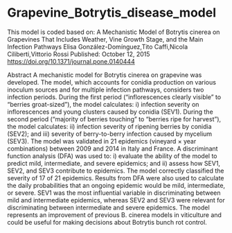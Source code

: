 # Grapevine_Botrytis_disease_model
This model is coded based on:
A Mechanistic Model of Botrytis cinerea on Grapevines That Includes Weather, Vine Growth Stage, and the Main Infection Pathways
Elisa González-Domínguez,Tito Caffi,Nicola Ciliberti,Vittorio Rossi 
Published: October 12, 2015
https://doi.org/10.1371/journal.pone.0140444

Abstract
A mechanistic model for Botrytis cinerea on grapevine was developed. The model, which accounts for conidia production on various inoculum sources and for multiple infection pathways, considers two infection periods. During the first period (“inflorescences clearly visible” to “berries groat-sized”), the model calculates: i) infection severity on inflorescences and young clusters caused by conidia (SEV1). During the second period (“majority of berries touching” to “berries ripe for harvest”), the model calculates: ii) infection severity of ripening berries by conidia (SEV2); and iii) severity of berry-to-berry infection caused by mycelium (SEV3). The model was validated in 21 epidemics (vineyard × year combinations) between 2009 and 2014 in Italy and France. A discriminant function analysis (DFA) was used to: i) evaluate the ability of the model to predict mild, intermediate, and severe epidemics; and ii) assess how SEV1, SEV2, and SEV3 contribute to epidemics. The model correctly classified the severity of 17 of 21 epidemics. Results from DFA were also used to calculate the daily probabilities that an ongoing epidemic would be mild, intermediate, or severe. SEV1 was the most influential variable in discriminating between mild and intermediate epidemics, whereas SEV2 and SEV3 were relevant for discriminating between intermediate and severe epidemics. The model represents an improvement of previous B. cinerea models in viticulture and could be useful for making decisions about Botrytis bunch rot control.

